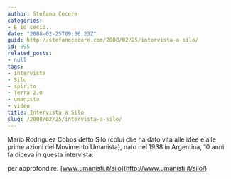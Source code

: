 ```yaml
---
author: Stefano Cecere
categories:
- E io cecio..
date: "2008-02-25T09:36:23Z"
guid: http://stefanocecere.com/2008/02/25/intervista-a-silo/
id: 695
related_posts:
- null
tags:
- intervista
- Silo
- spirito
- Terra 2.0
- umanista
- video
title: Intervista a Silo
slug: /2008/02/25/intervista-a-silo/
---
```


Mario Rodriguez Cobos detto Silo (colui che ha dato vita alle idee e alle prime azioni del Movimento Umanista), nato nel 1938 in Argentina, 10 anni fa diceva in questa intervista:

per approfondire: [www.umanisti.it/silo](http://www.umanisti.it/silo/)
